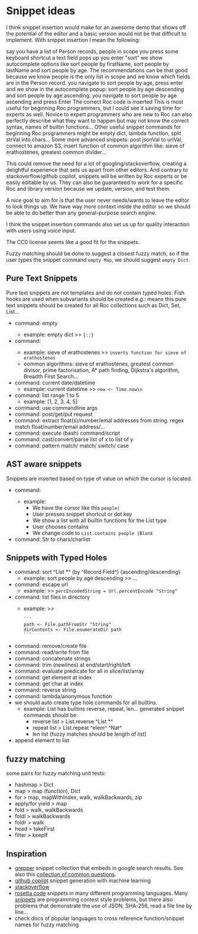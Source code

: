 # Snippet ideas

I think snippet insertion would make for an awesome demo that shows off the potential of the editor and a basic version would not be that difficult to implement.
With snippet insertion I mean the following:

say you have a list of Person records, people in scope
you press some keyboard shortcut
a text field pops up
you enter "sort"
we show autocomplete options like sort people by firstName, sort people by lastName and sort people by age. The recommendations can be that good because we know people is the only list in scope and we know which fields are in the Person record.
you navigate to sort people by age, press enter and we show in the autocomplete popup: sort people by age descending and sort people by age ascending.
you navigate to sort people by age ascending and press Enter
The correct Roc code is inserted
This is most useful for beginning Roc programmers, but I could see it saving time for experts as well.
Novice to expert programmers who are new to Roc can also perfectly describe what they want to happen but may not know the correct syntax, names of builtin functions...
Other useful snippet commands for beginning Roc programmers might be empty dict, lambda function, split strVal into chars...
Some more advanced snippets: post jsonVal to urlVal, connect to amazon S3, insert function of common algorithm like: sieve of erathostenes, greatest common divider...

This could remove the need for a lot of googling/stackoverflow, creating a delightful experience that sets us apart from other editors.
And contrary to stackoverflow/github copilot, snippets will be written by Roc experts or be easily editable by us. They can also be guaranteed to work for a specific Roc and library version because we update, version, and test them.

A nice goal to aim for is that the user never needs/wants to leave the editor to look things up.
We have way more context inside the editor so we should be able to do better than any general-purpose search engine.

I think the snippet insertion commands also set us up for quality interaction with users using voice input.

The CC0 license seems like a good fit for the snippets.

Fuzzy matching should be done to suggest a closest fuzzy match, so if the user types the snippet command `empty Map`, we should suggest `empty Dict`.

## Pure Text Snippets

Pure text snippets are not templates and do not contain typed holes.
Fish hooks are used when subvariants should be created e.g.: <collection> means this pure text snippets should be created for all Roc collections such as Dict, Set, List...

- command: empty <collection>
  - example: empty dict >> `{::}`
- command: <common algorithm>
  - example: sieve of erathostenes >> `inserts function for sieve of erathostenes`
  - common algorithms: sieve of erathostenes, greatest common divisor, prime factorisation, A* path finding, Dijkstra's algorithm, Breadth First Search...
- command: current date/datetime
  - example: current datetime >> `now <- Time.now\n`
- command: list range 1 to 5
  - example: [1, 2, 3, 4, 5]
- command: use commandline args
- command: post/get/put request
- command: extract float(s)/number/emal addresses  from string. regex match float/number/email address/...
- command: execute (bash) command/script
- command: cast/convert/parse list of x to list of y
- command: pattern match/ match/ switch/ case

## AST aware snippets

Snippets are inserted based on type of value on which the cursor is located.

- command: <all builtins for current type>
  - example:
    - We have the cursor like this `people|`
    - User presses snippet shortcut or dot key
    - We show  a list with all builtin functions for the List type
    - User chooses contains
    - We change code to `List.contains people |Blank`
- command: Str to chars/charlist

## Snippets with Typed Holes

- command: sort ^List *^ (by ^Record Field^) {ascending/descending}
  - example: sort people by age descending >> ...
- command: escape url
  - example: >> `percEncodedString = Url.percentEncode ^String^`
- command: list files in directory
  - example: >>

        ```
        path <- File.pathFromStr ^String^
        dirContents <- File.enumerateDir path
        ```

- command: remove/create file
- command: read/write from file
- command: concatenate strings
- command: trim (newlines) at end/start/right/left
- command: evaluate predicate for all in slice/list/array
- command: get element at index
- command: get char at index
- command: reverse string
- command: lambda/anonymous function
- we should auto create type hole commands for all builtins.
  - example: List has builtins reverse, repeat, len... generated snippet commands should be:
    - reverse list > List.reverse ^List *^
    - repeat list > List.repeat ^elem^ ^Nat^
    - len list (fuzzy matches should be length of list)
- append element to list

## fuzzy matching

 some pairs for fuzzy matching unit tests:

- hashmap > Dict
- map > map (function), Dict
- for > map, mapWithIndex, walk, walkBackwards, zip
- apply/for yield > map
- fold > walk, walkBackwards
- foldl > walkBackwards
- foldr > walk
- head > takeFirst
- filter > keepIf

## Inspiration

- [grepper](https://www.codegrepper.com/) snippet collection that embeds in google search results. See also this [collection of common questions](https://www.codegrepper.com/code-examples/rust).
- [github copilot](https://copilot.github.com/) snippet generation with machine learning
- [stackoverflow](https://stackoverflow.com)
- [rosetta code](http://www.rosettacode.org/wiki/Rosetta_Code) snippets in many different programming languages. Many [snippets](https://www.rosettacode.org/wiki/Category:Programming_Tasks) are programming contest style problems, but there also problems that demonstrate the use of JSON, SHA-256, read a file line by line...
- check docs of popular languages to cross reference function/snippet names for fuzzy matching
